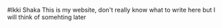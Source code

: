 #Ikki Shaka
This is my website, don't really know what to write here but I will think of somehting later
